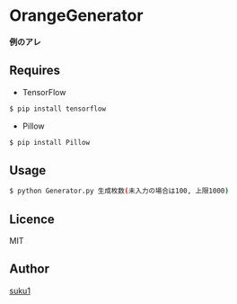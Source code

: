 # OrangeGenerator
**例のアレ**  

## Requires 
 - TensorFlow
```bash
$ pip install tensorflow
```
 - Pillow
```bash
$ pip install Pillow
```

## Usage  
```bash
$ python Generator.py 生成枚数(未入力の場合は100, 上限1000)
```

## Licence

MIT

## Author

[suku1](https://github.com/suku1)
